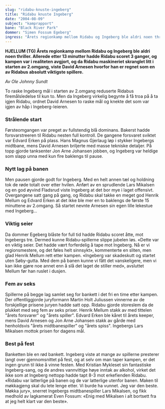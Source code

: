 ```yaml
---
slug: "ridabu-knuste-ingeberg"
title: "Ridabu knuste Ingeberg"
date: "2004-08-09"
subject: "kamprapport"
bane: "Black River Park"
dommer: "Simen Fossum Egeberg"
ingress: "Årets regionkamp mellom Ridabu og Ingeberg ble aldri noen thriller. Allerede etter 13 minutter hadde Ridabu scoret 3 ganger, og kampen var i realiteten avgjort, og da Ridabu maskineriet skranglet litt i starten av 2.omgang, viste David Arnesen hvorfor han er regnet som en av Ridabus absolutt viktigste spillere."
---
```


**HJELLUM (TG) Årets regionkamp mellom Ridabu og Ingeberg ble aldri noen thriller. Allerede etter 13 minutter hadde Ridabu scoret 3 ganger, og kampen var i realiteten avgjort, og da Ridabu maskineriet skranglet litt i starten av 2.omgang, viste David Arnesen hvorfor han er regnet som en av Ridabus absolutt viktigste spillere.**

*Av Ole Johnny Sundt*

To raske Ingeberg mål i starten av 2.omgang reduserte Ridabus firemålsledelse til kun to. Men da Ingeberg virkelig begynte å få troa på å ta igjen Ridabu, ordnet David Arnesen to raske mål og knekte det som var igjen av håp i Ingeberg-leieren.

### Strålende start
Førsteomgangen var preget av fullstendig blå dominans. Bakerst hadde forsvarstreeren til Ridabu nesten full kontroll. De gangene forsvaret sviktet var Edvard Erken på plass. Hans Magnus Gjerlaug løp i stykker Ingebergs midtbane, mens David Arnesen briljerte med masse tekniske detaljer. På topp gjorde tanksenter Jon Arne Johansen jobben, og Ingeberg var heldige som slapp unna med kun fire baklengs til pause.

### Nytt lag på banen
Men pausen gjorde godt for Ingeberg. Med en helt annen tæl og holdning tok de røde totalt over etter hvilen. Anført av en sprudlende Lars Mikalsen og en god øyvind Fladsrud viste Ingeberg at det bor mye i laget offensivt. Overgangene satt gang på gang, og Ridabu skal takke en meget god Henrik Mellum og Edvard Erken at det ikke ble mer en to baklengs de første 15 minuttene av 2.omgang. Så startet nevnte Arnesen sin egen lille lekestue med Ingeberg…

### Viktig seier
Da dommer Egeberg blåste for full tid hadde Ridabu scoret åtte, mot Ingebergs tre. Dermed kunne Ridabu-spillerne slippe jubelen løs. «Dette var en viktig seier. Det hadde vært forferdelig å tape mot Ingeberg. Nå er vi regionsmestere, og det føles helt sinnsykt», kommenterte en sliten, men glad Henrik Mellum rett etter kampen. «Ingeberg var skadeskutt og startet uten Søby-gutta. Med dem på banen kunne vi fått det vanskeligere, men vi kan ikke gjøre noe annet enn å slå det laget de stiller med», avsluttet Mellum før han ruslet i dusjen.

### Fem av seks
Spillerne på begge lag samlet seg for bankett i det fri en time etter kampen. Der offentliggjorde juryformann Martin Holt Juliussen vinnerne av de forskjellige prisene juryen hadde satt opp. Ridabu gjorde storeslem da de plukket med seg fem av seks priser. Henrik Mellum stakk av med tittelen "årets forsvarer" og "årets spiller". Edvard Erken ble kåret til årets keeper, mens David Arnesen og Jon Arne Johansen stakk av gårde med henholdsvis "årets midtbanespiller" og "årets spiss". Ingebergs Lars Mikalsen mottok prisen for dagens mål.

### Best på fest
Banketten ble en rød bankett. Ingeberg viste at mange av spillerne presterer langt over gjennomsnittet på fest, og at selv om man taper kampen, er det ingen grunn til ikke å vinne festen. Med Kristian Mykleset sin fantastiske Ingeberg-sang, og de andres vannvittige høye inntak av alkohol, virket det ikke som at Ingeberg nettopp hadde tapt 8-3 mot erkefienden Ridabu. «Ridabu var latterlige på banen og de var latterlige utenfor banen. Maken til møkkagjeng skal du lete lenge etter. Vi burde ha vunnet. Jeg var den beste. Møkka jury», snerret Ingebergs midtbanespiller Lars Mikalsen, og fikk medhold av lagkamerat Even Fossum: «Enig med Mikalsen i alt bortsett fra at jeg helt klart var den beste».
